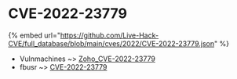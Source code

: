 # CVE-2022-23779
{% embed url="https://github.com/Live-Hack-CVE/full_database/blob/main/cves/2022/CVE-2022-23779.json" %}

* Vulnmachines ~> [Zoho_CVE-2022-23779](https://www.alice-snow.ru/2022/database/cve-2022-23779/zoho_cve-2022-23779-vulnmachines)
* fbusr ~> [CVE-2022-23779](https://www.alice-snow.ru/2022/database/cve-2022-23779/cve-2022-23779-fbusr)